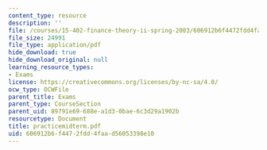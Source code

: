 ```yaml
---
content_type: resource
description: ''
file: /courses/15-402-finance-theory-ii-spring-2003/606912b6f4472fdd4faad56053398e10_practicemidterm.pdf
file_size: 24991
file_type: application/pdf
hide_download: true
hide_download_original: null
learning_resource_types:
- Exams
license: https://creativecommons.org/licenses/by-nc-sa/4.0/
ocw_type: OCWFile
parent_title: Exams
parent_type: CourseSection
parent_uid: 89791e69-688e-a1d3-0bae-6c3d29a1902b
resourcetype: Document
title: practicemidterm.pdf
uid: 606912b6-f447-2fdd-4faa-d56053398e10
---
```

